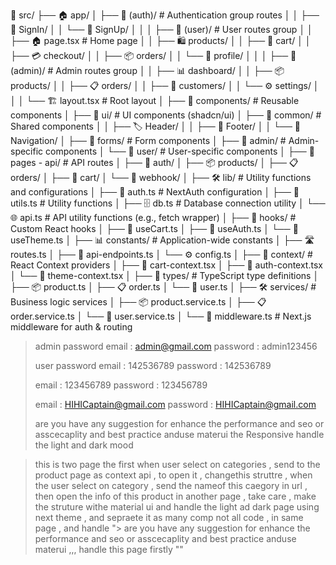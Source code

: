 📁 src/
├── 🏠 app/
│ ├── 🔐 (auth)/ # Authentication group routes
│ │ ├── 🔑 SignIn/
│ │ └── 📝 SignUp/
│ │
│ ├── 👤 (user)/ # User routes group
│ │ ├── 🏠 page.tsx # Home page
│ │ ├── 🛍️ products/
│ │ ├── 🛒 cart/
│ │ ├── 💳 checkout/
│ │ ├── 📦 orders/
│ │ └── 👤 profile/
│ │
│ ├── 👑 (admin)/ # Admin routes group
│ │ ├── 📊 dashboard/
│ │ ├── 📦 products/
│ │ ├── 📋 orders/
│ │ ├── 👥 customers/
│ │ └── ⚙️ settings/
│ │
│ └── 🏗️ layout.tsx # Root layout
│
├── 🧩 components/ # Reusable components
│ ├── 🎨 ui/ # UI components (shadcn/ui)
│ ├── 🔄 common/ # Shared components
│ │ ├── 🏷️ Header/
│ │ ├── 🦶 Footer/
│ │ └── 🧭 Navigation/
│ ├── 📝 forms/ # Form components
│ ├── 👑 admin/ # Admin-specific components
│ └── 👤 user/ # User-specific components
│
├── 🚀 pages - api/ # API routes
│ ├── 🔐 auth/
│ ├── 📦 products/
│ ├── 📋 orders/
│ ├── 🛒 cart/
│ └── 🔔 webhook/
│
├── 🛠️ lib/ # Utility functions and configurations
│ ├── 🔐 auth.ts # NextAuth configuration
│ ├── 🔧 utils.ts # Utility functions
│ ├── 🗄️ db.ts # Database connection utility
│ └── 🌐 api.ts # API utility functions (e.g., fetch wrapper)
│
├── 🎣 hooks/ # Custom React hooks
│ ├── 🛒 useCart.ts
│ ├── 🔐 useAuth.ts
│ └── 🎨 useTheme.ts
│
├── 📊 constants/ # Application-wide constants
│ ├── 🛣️ routes.ts
│ ├── 🔗 api-endpoints.ts
│ └── ⚙️ config.ts
│
├── 🧠 context/ # React Context providers
│ ├── 🛒 cart-context.tsx
│ ├── 🔐 auth-context.tsx
│ └── 🎨 theme-context.tsx
│
├── 📝 types/ # TypeScript type definitions
│ ├── 📦 product.ts
│ ├── 📋 order.ts
│ └── 👤 user.ts
│
├── 🛠️ services/ # Business logic services
│ ├── 📦 product.service.ts
│ ├── 📋 order.service.ts
│ └── 👤 user.service.ts
│
└── 🚦 middleware.ts # Next.js middleware for auth & routing

>
>
> admin password
> email : admin@gmail.com
> password : admin123456
>
> user password
> email : 142536789
> password : 142536789
>
> email : 123456789
> password : 123456789
>
> email : HIHICaptain@gmail.com
> password : HIHICaptain@gmail.com
>
>  are you have any suggestion for enhance the performance and seo or asscecaplity and best practice anduse materui
> the Responsive
> handle the light and dark mood




> this is two page the first when user select on categories , send to the product page as context api , to open it ,
> changethis struttre , when the user select on category , send the nameof this caegory in url , then open the info of
> this product in another page , take care , make the struture withe material ui and handle the light ad dark page using
> next theme , and sepraete it as many comp not all code , in same page , and handle ">  are you have any suggestion for
> enhance the performance and seo or asscecaplity and best practice anduse materui ,,, handle this page firstly ""


